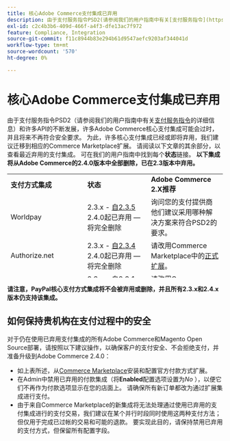 ```yaml
---
title: 核心Adobe Commerce支付集成已弃用
description: 由于支付服务指令PSD2(请参阅我们的用户指南中有关[支付服务指令](https://experienceleague.adobe.com/docs/commerce-admin/start/compliance/payments/compliance-payment-services-directive.html)的详细信息)和许多API的不断发展，Adobe Commerce的多项核心支付集成可能会变得过时，并且在未来不再符合安全性要求。 为此，许多核心支付集成已经或即将弃用，我们建议迁移到相应的Commerce Marketplace扩展。 请阅读以下文章的其余部分，以查看最近弃用的支付集成。 可在我们的用户指南中找到每个**Status**链接。 **以下集成将从Adobe Commerce的2.4.0版本中全部删除，已在2.3版本中弃用。**
exl-id: c2c4b3b6-409d-466f-a4f3-dfe13ac7f972
feature: Compliance, Integration
source-git-commit: f11c8944b83e294b61d9547aefc9203af344041d
workflow-type: tm+mt
source-wordcount: '570'
ht-degree: 0%

---
```


# 核心Adobe Commerce支付集成已弃用

由于支付服务指令PSD2（请参阅我们的用户指南中有关[支付服务指令](https://experienceleague.adobe.com/docs/commerce-admin/start/compliance/payments/compliance-payment-services-directive.html)的详细信息）和许多API的不断发展，许多Adobe Commerce核心支付集成可能会过时，并且将来不再符合安全要求。 为此，许多核心支付集成已经或即将弃用，我们建议迁移到相应的Commerce Marketplace扩展。 请阅读以下文章的其余部分，以查看最近弃用的支付集成。 可在我们的用户指南中找到每个&#x200B;**状态**&#x200B;链接。 **以下集成将从Adobe Commerce的2.4.0版本中全部删除，已在2.3版本中弃用。**

<table style="height: 243px;" width="712">
<tbody>
<tr>
<td style="width: 225.455px;"><strong>支付方式集成</strong></td>
<td style="width: 226.364px;"><strong>状态</strong></td>
<td style="width: 226.364px;"><strong>Adobe Commerce 2.X推荐</strong></td>
</tr>
<tr>
<td style="width: 225.455px;">Worldpay</td>
<td style="width: 226.364px;">2.3.x - <a href="https://experienceleague.adobe.com/docs/commerce-admin/config/sales/payment-methods/payment-methods.html?lang=en#recommended-solutions">自2.3.5</a><br>2.4.0起已弃用 — 将完全删除</td>
<td style="width: 226.364px;">询问您的支付提供商他们建议采用哪种解决方案来符合PSD2的要求。</td>
</tr>
<tr>
<td style="width: 225.455px;">Authorize.net</td>
<td style="width: 226.364px;">2.3.x - <a href="https://experienceleague.adobe.com/docs/commerce-admin/config/sales/payment-methods/payment-methods.html?lang=en#recommended-solutions">自2.3.4</a><br>2.4.0起已弃用 — 将完全删除</td>
<td style="width: 226.364px;">请改用Commerce Marketplace中的<a href="https://marketplace.magento.com/authorizenet-magento-module-authorizenet.html">正式扩展</a>。</td>
</tr>
<tr>
<td style="width: 225.455px;">Authorize.net (直接Post)</td>
<td style="width: 226.364px;">2.3.x - <a href="https://experienceleague.adobe.com/docs/commerce-admin/config/sales/payment-methods/payment-methods.html?lang=en#recommended-solutions">自2.3.1</a><br>2.4.0起已弃用 — 将完全删除</td>
<td style="width: 226.364px;">请改用Commerce Marketplace中的<a href="https://marketplace.magento.com/authorizenet-magento-module-authorizenet.html">正式扩展</a>。</td>
</tr>
<tr>
<td style="width: 225.455px;">网络资源</td>
<td style="width: 226.364px;">2.3.x - <a href="https://experienceleague.adobe.com/docs/commerce-admin/config/sales/payment-methods/payment-methods.html?lang=en#recommended-solutions">自2.3.3</a><br>2.4.0起已弃用 — 将完全删除</td>
<td style="width: 226.364px;">请改用Commerce Marketplace中的<a href="https://marketplace.magento.com/cybersource-global-payment-management.html">正式扩展</a>。</td>
</tr>
<tr>
<td style="width: 225.455px;">eWay</td>
<td style="width: 226.364px;">2.3.x - <a href="https://experienceleague.adobe.com/docs/commerce-admin/config/sales/payment-methods/payment-methods.html?lang=en#recommended-solutions">自2.3.3</a><br>2.4.0起已弃用 — 将完全删除</td>
<td style="width: 226.364px;">询问您的支付提供商他们建议采用哪种解决方案来符合PSD2的要求。</td>
</tr>
</tbody>
</table>

**请注意，PayPal核心支付方式集成将不会被弃用或删除，并且所有2.3.x和2.4.x版本仍支持该集成。**

## 如何保持贵机构在支付过程中的安全

对于仍在使用已弃用支付集成的所有Adobe Commerce和Magento Open Source部署，请按照以下建议操作，以确保客户的支付安全、不会拒绝支付，并准备升级到Adobe Commerce 2.4.0：

* 如上表所述，从[Commerce Marketplace](https://marketplace.magento.com/extensions/payments-security/payment-integration.html?_ga=2.108129217.2105547619.1564067043-238341041.1564067043)安装和配置官方付款方式扩展。
* 在Admin中禁用已弃用的付款集成（将&#x200B;**Enabled**&#x200B;配置选项设置为&#x200B;*No* ），以便它们不再作为付款选项显示在您的店面上。 请确保所有新订单都改为通过扩展集成进行支付。
* 由于来自Commerce Marketplace的新集成将无法处理通过使用已弃用的支付集成进行的支付交易，我们建议在某个并行时段同时使用这两种支付方法；但仅用于完成已过帐的交易和可能的退款。 要实现此目的，请保持禁用已弃用的支付方式，但保留所有配置字段。
